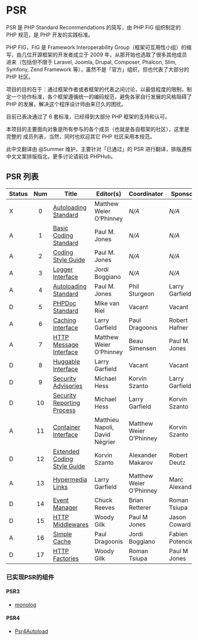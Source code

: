 
# PSR

PSR 是 PHP Standard Recommendations 的简写，由 PHP FIG 组织制定的 PHP 规范，是 PHP 开发的实践标准。

PHP FIG，FIG 是 Framework Interoperability Group（框架可互用性小组）的缩写，由几位开源框架的开发者成立于 2009 年，从那开始也选取了很多其他成员进来（包括但不限于 Laravel, Joomla, Drupal, Composer, Phalcon, Slim, Symfony, Zend Framework 等），虽然不是「官方」组织，但也代表了大部分的 PHP 社区。

项目的目的在于：通过框架作者或者框架的代表之间讨论，以最低程度的限制，制定一个协作标准，各个框架遵循统一的编码规范，避免各家自行发展的风格阻碍了 PHP 的发展，解决这个程序设计师由来已久的困扰。

目前已表决通过了 6 套标准，已经得到大部分 PHP 框架的支持和认可。

本项目的主要面向对象是所有参与的各个成员（也就是各自框架的社区），这里是完整的 成员列表，当然，同时也欢迎其它 PHP 社区采用本规范。

此中文翻译由 @Summer 维护，主要针对「已通过」的 PSR 进行翻译，排版遵照 中文文案排版指北，更多讨论请前往 PHPHub。

## PSR 列表
<table>
  <thead>
    <tr>
      <th>Status</th>
      <th style="text-align: center">Num</th>
      <th>Title</th>
      <th>Editor(s)</th>
      <th>Coordinator</th>
      <th>Sponsor</th>
    </tr>
  </thead>
  <tbody>
    <tr>
      <td>X</td>
      <td style="text-align: center">0</td>
      <td><a href="/psr/psr-0/">Autoloading Standard</a></td>
      <td>Matthew Weier O’Phinney</td>
      <td><em>N/A</em></td>
      <td><em>N/A</em></td>
    </tr>
    <tr>
      <td>A</td>
      <td style="text-align: center">1</td>
      <td><a href="/psr/psr-1/">Basic Coding Standard</a></td>
      <td>Paul M. Jones</td>
      <td><em>N/A</em></td>
      <td><em>N/A</em></td>
    </tr>
    <tr>
      <td>A</td>
      <td style="text-align: center">2</td>
      <td><a href="/psr/psr-2/">Coding Style Guide</a></td>
      <td>Paul M. Jones</td>
      <td><em>N/A</em></td>
      <td><em>N/A</em></td>
    </tr>
    <tr>
      <td>A</td>
      <td style="text-align: center">3</td>
      <td><a href="/psr/psr-3/">Logger Interface</a></td>
      <td>Jordi Boggiano</td>
      <td><em>N/A</em></td>
      <td><em>N/A</em></td>
    </tr>
    <tr>
      <td>A</td>
      <td style="text-align: center">4</td>
      <td><a href="/psr/psr-4/">Autoloading Standard</a></td>
      <td>Paul M. Jones</td>
      <td>Phil Sturgeon</td>
      <td>Larry Garfield</td>
    </tr>
    <tr>
      <td>D</td>
      <td style="text-align: center">5</td>
      <td><a href="https://github.com/phpDocumentor/fig-standards/tree/master/proposed">PHPDoc Standard</a></td>
      <td>Mike van Riel</td>
      <td>Vacant</td>
      <td>Vacant</td>
    </tr>
    <tr>
      <td>A</td>
      <td style="text-align: center">6</td>
      <td><a href="/psr/psr-6/">Caching Interface</a></td>
      <td>Larry Garfield</td>
      <td>Paul Dragoonis</td>
      <td>Robert Hafner</td>
    </tr>
    <tr>
      <td>A</td>
      <td style="text-align: center">7</td>
      <td><a href="/psr/psr-7/">HTTP Message Interface</a></td>
      <td>Matthew Weier O’Phinney</td>
      <td>Beau Simensen</td>
      <td>Paul M. Jones</td>
    </tr>
    <tr>
      <td>D</td>
      <td style="text-align: center">8</td>
      <td><a href="https://github.com/php-fig/fig-standards/blob/master/proposed/psr-8-hug">Huggable Interface</a></td>
      <td>Larry Garfield</td>
      <td>Vacant</td>
      <td>Vacant</td>
    </tr>
    <tr>
      <td>D</td>
      <td style="text-align: center">9</td>
      <td><a href="https://github.com/php-fig/fig-standards/blob/master/proposed/security-disclosure-publication.md">Security Advisories</a></td>
      <td>Michael Hess</td>
      <td>Korvin Szanto</td>
      <td>Larry Garfield</td>
    </tr>
    <tr>
      <td>D</td>
      <td style="text-align: center">10</td>
      <td><a href="https://github.com/php-fig/fig-standards/blob/master/proposed/security-reporting-process.md">Security Reporting Process</a></td>
      <td>Michael Hess</td>
      <td>Larry Garfield</td>
      <td>Korvin Szanto</td>
    </tr>
    <tr>
      <td>A</td>
      <td style="text-align: center">11</td>
      <td><a href="/psr/psr-11/">Container Interface</a></td>
      <td>Matthieu Napoli, David Négrier</td>
      <td>Matthew Weier O’Phinney</td>
      <td>Korvin Szanto</td>
    </tr>
    <tr>
      <td>D</td>
      <td style="text-align: center">12</td>
      <td><a href="https://github.com/php-fig/fig-standards/blob/master/proposed/extended-coding-style-guide.md">Extended Coding Style Guide</a></td>
      <td>Korvin Szanto</td>
      <td>Alexander Makarov</td>
      <td>Robert Deutz</td>
    </tr>
    <tr>
      <td>A</td>
      <td style="text-align: center">13</td>
      <td><a href="/psr/psr-13/">Hypermedia Links</a></td>
      <td>Larry Garfield</td>
      <td>Matthew Weier O’Phinney</td>
      <td>Marc Alexander</td>
    </tr>
    <tr>
      <td>D</td>
      <td style="text-align: center">14</td>
      <td><a href="https://github.com/php-fig/fig-standards/blob/master/proposed/event-manager.md">Event Manager</a></td>
      <td>Chuck Reeves</td>
      <td>Brian Retterer</td>
      <td>Roman Tsiupa</td>
    </tr>
    <tr>
      <td>D</td>
      <td style="text-align: center">15</td>
      <td><a href="https://github.com/php-fig/fig-standards/blob/master/proposed/http-middleware">HTTP Middlewares</a></td>
      <td>Woody Gilk</td>
      <td>Paul M Jones</td>
      <td>Jason Coward</td>
    </tr>
    <tr>
      <td>A</td>
      <td style="text-align: center">16</td>
      <td><a href="/psr/psr-16/">Simple Cache</a></td>
      <td>Paul Dragoonis</td>
      <td>Jordi Boggiano</td>
      <td>Fabien Potencier</td>
    </tr>
    <tr>
      <td>D</td>
      <td style="text-align: center">17</td>
      <td><a href="https://github.com/php-fig/fig-standards/tree/master/proposed/http-factory">HTTP Factories</a></td>
      <td>Woody Gilk</td>
      <td>Roman Tsiupa</td>
      <td>Paul M Jones</td>
    </tr>
  </tbody>
</table>

### 已实现PSR的组件

#### PSR3

* [monolog](https://github.com/Seldaek/monolog)

#### PSR4

* [Psr4Autoload](https://github.com/keradus/Psr4Autoloader)

